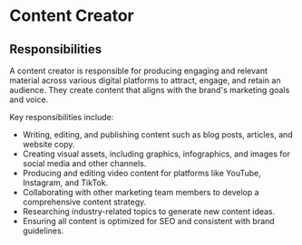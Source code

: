 # Content Creator

## Responsibilities

A content creator is responsible for producing engaging and relevant material across various digital platforms to attract, engage, and retain an audience. They create content that aligns with the brand's marketing goals and voice.

Key responsibilities include:

- Writing, editing, and publishing content such as blog posts, articles, and website copy.
- Creating visual assets, including graphics, infographics, and images for social media and other channels.
- Producing and editing video content for platforms like YouTube, Instagram, and TikTok.
- Collaborating with other marketing team members to develop a comprehensive content strategy.
- Researching industry-related topics to generate new content ideas.
- Ensuring all content is optimized for SEO and consistent with brand guidelines.
